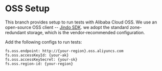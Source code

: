 # OSS Setup

This branch provides setup to run tests with Alibaba Cloud OSS.
We use an open-source OSS client -- [Jindo SDK](https://github.com/aliyun/alibabacloud-jindodata/blob/latest/docs/user/en/jindosdk/jindosdk_quickstart.md).
we adopt the standard zone-redundant storage, which is the vendor-recommended configuration.

Add the following configs to run tests:
```shell
fs.oss.endpoint: http://{your-region}.oss.aliyuncs.com
fs.oss.accessKeyId: {your-ak}
fs.oss.accessKeySecret: {your-sk}
fs.oss.region-id: {your-region}
```
